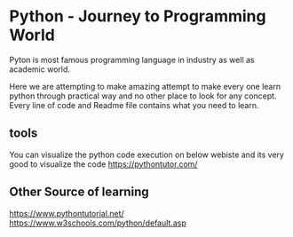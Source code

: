 # Python - Journey to Programming World
Pyton is most famous programming language in industry as well as academic world.

Here we are attempting to make amazing attempt to make every one learn python through practical
way and no other place to look for any concept.
Every line of code and Readme file contains what you need to learn.


## tools
You can visualize the python code execution on below webiste and its very good to visualize the code
https://pythontutor.com/

## Other Source of learning
https://www.pythontutorial.net/
https://www.w3schools.com/python/default.asp